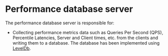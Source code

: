 # Performance database server

The performance database server is responsible for:

* Collecting performance metrics data such as Queries Per Second (QPS), Percentile Latencies, Server and Client times, etc. from the clients and writing them to a database. The database has been implemented using [LevelDb](http://leveldb.org/).
